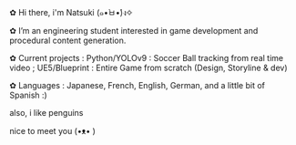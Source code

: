 ✿ Hi there, i'm Natsuki (๑•̀ㅂ•́)ง✧

✿ I’m an engineering student interested in game development and procedural content generation. 

✿ Current projects : 
Python/YOLOv9 : Soccer Ball tracking from real time video ; UE5/Blueprint : Entire Game from scratch (Design, Storyline & dev)

✿ Languages : 
Japanese, French, English, German, and a little bit of Spanish :)

also, i like penguins

nice to meet you (•ᴥ• )

<!---
natsxki/natsxki is a ✨ special ✨ repository because its `README.md` (this file) appears on your GitHub profile.
You can click the Preview link to take a look at your changes.
--->
